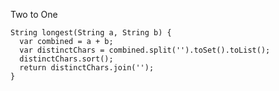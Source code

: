 Two to One

    String longest(String a, String b) {
      var combined = a + b;
      var distinctChars = combined.split('').toSet().toList();
      distinctChars.sort();
      return distinctChars.join('');
    }

